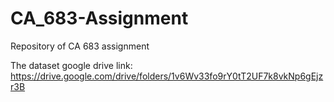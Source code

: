 # CA_683-Assignment
Repository of CA 683 assignment

The dataset google drive link: https://drive.google.com/drive/folders/1v6Wv33fo9rY0tT2UF7k8vkNp6gEjzr3B
